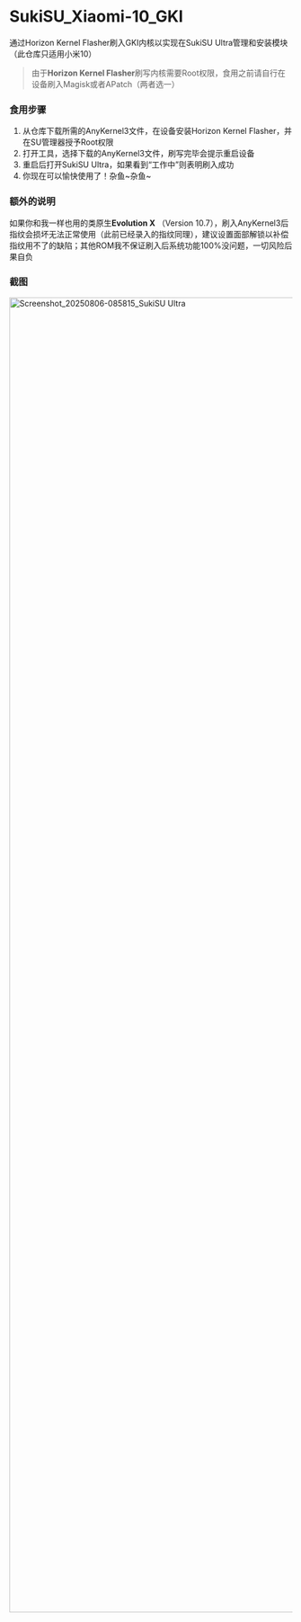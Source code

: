 # SukiSU_Xiaomi-10_GKI
通过Horizon Kernel Flasher刷入GKI内核以实现在SukiSU Ultra管理和安装模块（此仓库只适用小米10）

> 由于**Horizon Kernel Flasher**刷写内核需要Root权限，食用之前请自行在设备刷入Magisk或者APatch（两者选一）


### 食用步骤
1. 从仓库下载所需的AnyKernel3文件，在设备安装Horizon Kernel Flasher，并在SU管理器授予Root权限
2. 打开工具，选择下载的AnyKernel3文件，刷写完毕会提示重启设备
3. 重启后打开SukiSU Ultra，如果看到“工作中”则表明刷入成功
4. 你现在可以愉快使用了！杂鱼~杂鱼~

### 额外的说明
如果你和我一样也用的类原生**Evolution X** （Version 10.7），刷入AnyKernel3后指纹会损坏无法正常使用（此前已经录入的指纹同理），建议设置面部解锁以补偿指纹用不了的缺陷；其他ROM我不保证刷入后系统功能100%没问题，一切风险后果自负

### 截图
<img width="1080" height="2340" alt="Screenshot_20250806-085815_SukiSU Ultra" src="https://github.com/user-attachments/assets/89e129f1-2d3d-49fb-8281-477656203af4" />
